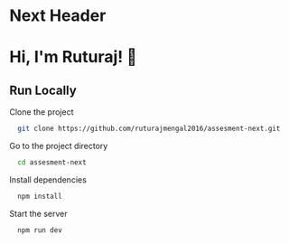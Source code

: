 
# Next Header



# Hi, I'm Ruturaj! 👋


## Run Locally

Clone the project

```bash
  git clone https://github.com/ruturajmengal2016/assesment-next.git
```

Go to the project directory

```bash
  cd assesment-next
```

Install dependencies

```bash
  npm install
```

Start the server

```bash
  npm run dev
```

